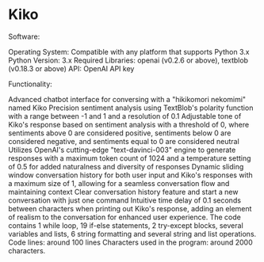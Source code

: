 # Kiko

Software:

Operating System: Compatible with any platform that supports Python 3.x
Python Version: 3.x
Required Libraries: openai (v0.2.6 or above), textblob (v0.18.3 or above)
API: OpenAI API key

Functionality:

Advanced chatbot interface for conversing with a "hikikomori nekomimi" named Kiko
Precision sentiment analysis using TextBlob's polarity function with a range between -1 and 1 and a resolution of 0.1
Adjustable tone of Kiko's response based on sentiment analysis with a threshold of 0, where sentiments above 0 are considered positive, sentiments below 0 are considered negative, and sentiments equal to 0 are considered neutral
Utilizes OpenAI's cutting-edge "text-davinci-003" engine to generate responses with a maximum token count of 1024 and a temperature setting of 0.5 for added naturalness and diversity of responses
Dynamic sliding window conversation history for both user input and Kiko's responses with a maximum size of 1, allowing for a seamless conversation flow and maintaining context
Clear conversation history feature and start a new conversation with just one command
Intuitive time delay of 0.1 seconds between characters when printing out Kiko's response, adding an element of realism to the conversation for enhanced user experience.
The code contains 1 while loop, 19 if-else statements, 2 try-except blocks, several variables and lists, 6 string formatting and several string and list operations.
Code lines: around 100 lines
Characters used in the program: around 2000 characters.
